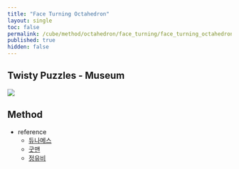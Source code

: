 ```yaml
---
title: "Face Turning Octahedron"
layout: single
toc: false
permalink: /cube/method/octahedron/face_turning/face_turning_octahedron
published: true
hidden: false
---
```


<head>
  <base target="_blank">
</head>



## Twisty Puzzles - Museum

<a href="https://twistypuzzles.com/app/museum/museum_showitem.php?pkey=1663">
  <img src="https://twistypuzzles.com/museum/large/01663-01.jpg">
</a>



## Method

- reference
  - [듀나메스](https://youtu.be/BqZJcTec904)
  - [굿맨](https://youtu.be/7HLGrcSPpZE)
  - [정유비](https://youtu.be/Cd3ZGz7_qVU)
